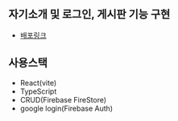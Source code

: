 ## 자기소개 및 로그인, 게시판 기능 구현
- [배포링크](https://taupe-macaron-fcfbe8.netlify.app/)

## 사용스택
- React(vite)
- TypeScript
- CRUD(Firebase FireStore)
- google login(Firebase Auth)

